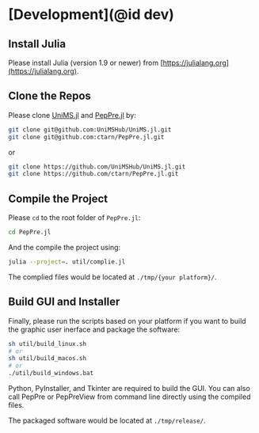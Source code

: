 # [Development](@id dev)

## Install Julia

Please install Julia (version 1.9 or newer) from [https://julialang.org](https://julialang.org).

## Clone the Repos

Please clone [UniMS.jl](https://github.com/UniMSHub/UniMS.jl) and [PepPre.jl](https://github.com/ctarn/PepPre.jl) by:
```sh
git clone git@github.com:UniMSHub/UniMS.jl.git
git clone git@github.com:ctarn/PepPre.jl.git
```
or
```sh
git clone https://github.com/UniMSHub/UniMS.jl.git
git clone https://github.com/ctarn/PepPre.jl.git
```

## Compile the Project

Please `cd` to the root folder of `PepPre.jl`:
```sh
cd PepPre.jl
```

And the compile the project using:
```sh
julia --project=. util/complie.jl
```

The complied files would be located at `./tmp/{your platform}/`.

## Build GUI and Installer

Finally, please run the scripts based on your platform if you want to build the graphic user inerface and package the software:
```sh
sh util/build_linux.sh
# or 
sh util/build_macos.sh
# or
./util/build_windows.bat
```

Python, PyInstaller, and Tkinter are required to build the GUI.
You can also call PepPre or PepPreView from command line directly using the compiled files.

The packaged software would be located at `./tmp/release/`.

